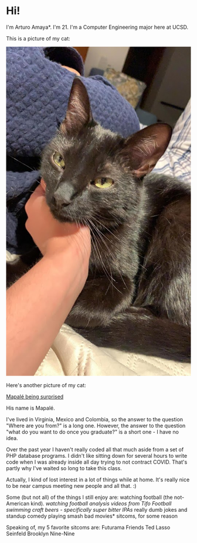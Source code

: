 # Hi! 
I'm Arturo Amaya*. I'm 21. I'm a Computer Engineering major here at UCSD. 

This is a picture of my cat:

![Mapalé being cute](1956a31a-7fee-4a61-98c9-283a36ebf2f2.jpg)

Here's another picture of my cat:

[Mapalé being surprised](IMG_3804.JPG)

His name is Mapalé.

I've lived in Virginia, Mexico and Colombia, so the answer to the question "Where are you from?" is a long one. However, the answer to the question "what do you want to do once you graduate?" is a short one - I have no idea.

Over the past year I haven't really coded all that much aside from a set of PHP database programs. I didn't like sitting down for several hours to write code when I was already inside all day trying to not contract COVID. That's partly why I've waited so long to take this class.

Actually, I kind of lost interest in a lot of things while at home. It's really nice to be near campus meeting new people and all that. :)

Some (but not all) of the things I still enjoy are:
watching football (the not-American kind)*.
watching football analysis videos from Tifo Football
swimming
craft beers - specifically super bitter IPAs*
really dumb jokes and standup comedy
playing smash
bad movies*
sitcoms, for some reason

Speaking of, my 5 favorite sitcoms are:
Futurama
Friends
Ted Lasso
Seinfeld
Brooklyn Nine-Nine


